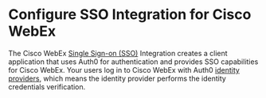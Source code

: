 # Configure SSO Integration for Cisco WebEx

The Cisco WebEx [Single Sign-on (SSO)](https://auth0.com/docs/sso) Integration creates a client application that uses Auth0 for authentication and provides SSO capabilities for Cisco WebEx. Your users log in to Cisco WebEx with Auth0 [identity providers](https://auth0.com/docs/identityproviders), which means the identity provider performs the identity credentials verification.
